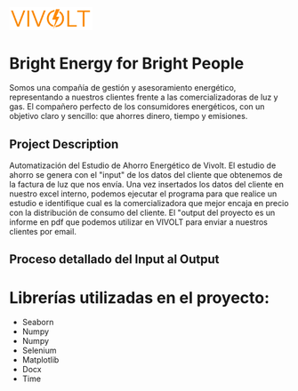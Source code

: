 <img src="Data/Imagenes/VIVOLT logo 2.png" alt="Vivolt Logo" width="150"/>

# Bright Energy for Bright People

Somos una compañía de gestión y asesoramiento energético, representando a nuestros clientes frente a las comercializadoras de luz y gas. El compañero perfecto de los consumidores energéticos, con un objetivo claro y sencillo: que ahorres dinero, tiempo y emisiones.

## Project Description 
Automatización del Estudio de Ahorro Energético de Vivolt. El estudio de ahorro se genera con el "input" de los datos del cliente que obtenemos de la factura de luz que nos envía. Una vez insertados los datos del cliente en nuestro excel interno, podemos ejecutar el programa para que realice un estudio e identifique cual es la comercializadora que mejor encaja en precio con la distribución de consumo del cliente. El "output del proyecto es un informe en pdf que podemos utilizar en VIVOLT para enviar a nuestros clientes por email. 

## Proceso detallado del Input al Output

# Librerías utilizadas en el proyecto: 
 - Seaborn
 - Numpy
 - Numpy
 - Selenium
 - Matplotlib
 - Docx
 - Time